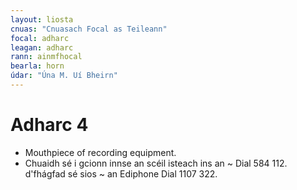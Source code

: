 ```yaml
---
layout: liosta
cnuas: "Cnuasach Focal as Teileann"
focal: adharc
leagan: adharc
rann: ainmfhocal
bearla: horn
údar: "Úna M. Uí Bheirn"
---
```


# Adharc 4

* Mouthpiece of recording equipment.
* Chuaidh sé i gcionn innse an scéil isteach ins an ~ Dial 584 112. d'fhágfad sé sios ~ an Ediphone Dial 1107 322.
